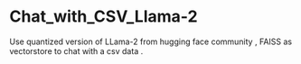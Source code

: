 # Chat_with_CSV_Llama-2
Use quantized version of LLama-2 from hugging face community , FAISS as vectorstore to chat with a csv data .
